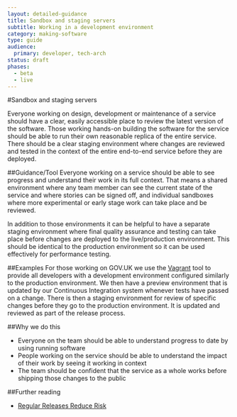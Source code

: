 ```yaml
---
layout: detailed-guidance
title: Sandbox and staging servers
subtitle: Working in a development environment
category: making-software
type: guide
audience:
  primary: developer, tech-arch
status: draft
phases:
  - beta
  - live
---
```

    
#Sandbox and staging servers

Everyone working on design, development or maintenance of a service should have a clear, easily accessible place to review the latest version of the software. Those working hands-on building the software for the service should be able to run their own reasonable replica of the entire service. There should be a clear staging environment where changes are reviewed and tested in the context of the entire end-to-end service before they are deployed.

##Guidance/Tool
Everyone working on a service should be able to see progress and understand their work in its full context. That means a shared environment where any team member can see the current state of the service and where stories can be signed off, and individual sandboxes where more experimental or early stage work can take place and be reviewed.

In addition to those environments it can be helpful to have a separate staging environment where final quality assurance and testing can take place before changes are deployed to the live/production environment. This should be identical to the production environment so it can be used effectively for performance testing.

##Examples
For those working on GOV.UK we use the [Vagrant](http://www.vagrantup.com/) tool to provide all developers with a development environment configured similarly to the production environment. We then have a preview environment that is updated by our Continuous Integration system whenever tests have passed on a change. There is then a staging environment for review of specific changes before they go to the production environment. It is updated and reviewed as part of the release process.

##Why we do this
* Everyone on the team should be able to understand progress to date by using running software
* People working on the service should be able to understand the impact of their work by seeing it working in context
* The team should be confident that the service as a whole works before shipping those changes to the public

##Further reading
* [Regular Releases Reduce Risk](http://digital.cabinetoffice.gov.uk/2012/11/02/regular-releases-reduce-risk/)
